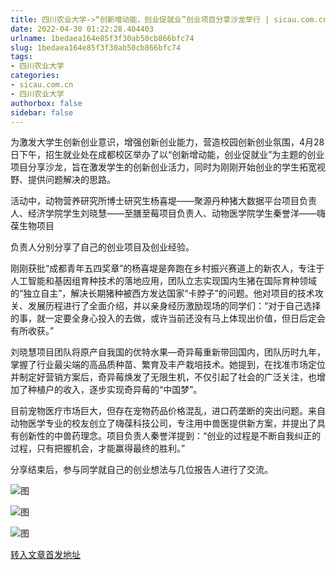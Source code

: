 ```yaml
---
title: 四川农业大学->“创新增动能，创业促就业”创业项目分享沙龙举行 | sicau.com.cn
date: 2022-04-30 01:22:28.404403
urlname: 1bedaea164e85f3f30ab50cb866bfc74
slug: 1bedaea164e85f3f30ab50cb866bfc74
tags: 
- 四川农业大学
categories:
- sicau.com.cn
- 四川农业大学
authorbox: false
sidebar: false
---
```

为激发大学生创新创业意识，增强创新创业能力，营造校园创新创业氛围，4月28日下午，招生就业处在成都校区举办了以“创新增动能，创业促就业”为主题的创业项目分享沙龙，旨在激发学生的创新创业活力，同时为刚刚开始创业的学生拓宽视野、提供问题解决的思路。

活动中，动物营养研究所博士研究生杨喜堤——聚源丹种猪大数据平台项目负责人、经济学院学生刘晓慧——至膳至莓项目负责人、动物医学院学生秦誉洋——嗨葆生物项目
<!--more-->
负责人分别分享了自己的创业项目及创业经验。

刚刚获批“成都青年五四奖章”的杨喜堤是奔跑在乡村振兴赛道上的新农人，专注于人工智能和基因组育种技术的落地应用，团队立志实现国内生猪在国际育种领域的“独立自主”，解决长期猪种被西方发达国家“卡脖子”的问题。他对项目的技术攻关、发展历程进行了全面介绍，并以亲身经历激励现场的同学们：“对于自己选择的事，就一定要全身心投入的去做，或许当前还没有马上体现出价值，但日后定会有所收获。”

刘晓慧项目团队将原产自我国的优特水果—奇异莓重新带回国内，团队历时九年，掌握了行业最尖端的高品质种苗、繁育及丰产栽培技术。她提到，在找准市场定位并制定好营销方案后，奇异莓焕发了无限生机，不仅引起了社会的广泛关注，也增加了种植户的收入，逐步实现奇异莓的“中国梦”。

目前宠物医疗市场巨大，但存在宠物药品价格混乱，进口药垄断的突出问题。来自动物医学专业的校友创立了嗨葆科技公司，专注用中兽医提供新方案，并提出了具有创新性的中兽药理念。项目负责人秦誉洋提到：“创业的过程是不断自我纠正的过程，只有把握机会，才能赢得最终的胜利。”

分享结束后，参与同学就自己的创业想法与几位报告人进行了交流。

![图](https://news.sicau.edu.cn/__local/C/A1/82/DE18856B0E6378FA5B021752814_5D4428D9_E6217.png)

![图](https://news.sicau.edu.cn/__local/8/3D/09/79A3EF182C6EEC9DAE7825CA491_36C712F8_13F09.png)

![图](https://news.sicau.edu.cn/__local/6/5B/5F/CA57AB9A48EE5A3C77EF8BDE1CC_9BA00D3D_10818.png)

[转入文章首发地址](https://news.sicau.edu.cn/info/1078/67584.htm)